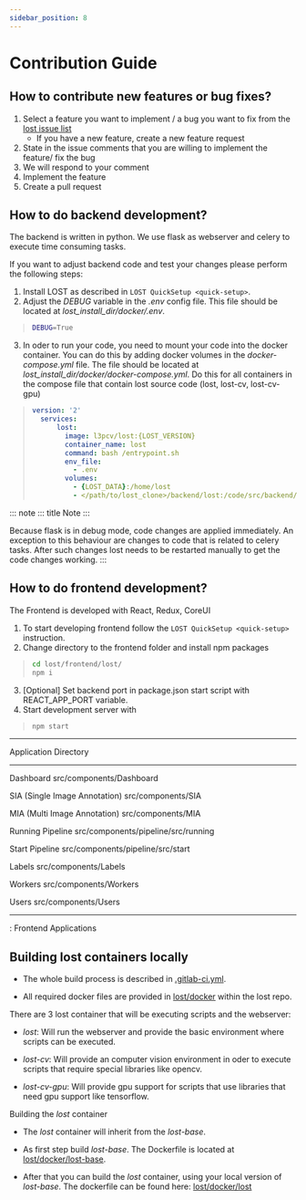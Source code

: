 ```yaml
---
sidebar_position: 8
---
```


# Contribution Guide

## How to contribute new features or bug fixes?

1. Select a feature you want to implement / a bug you want to fix from the [lost issue list](https://github.com/l3p-cv/lost/issues)
    - If you have a new feature, create a new feature request
2. State in the issue comments that you are willing to implement the
    feature/ fix the bug
3. We will respond to your comment
4. Implement the feature
5. Create a pull request

## How to do backend development?

The backend is written in python. We use flask as webserver and celery
to execute time consuming tasks.

If you want to adjust backend code and test your changes please perform
the following steps:

1. Install LOST as described in `LOST QuickSetup <quick-setup>`.
2. Adjust the *DEBUG* variable in the *.env* config file. This file
    should be located at *lost_install_dir/docker/.env*.

> ``` {.bash caption="Changes that need to be performed in the *.env* file. This will cause the LOST flask server to start in debug mode."}
> DEBUG=True
> ```

3. In oder to run your code, you need to mount your code into the
    docker container. You can do this by adding docker volumes in the
    *docker-compose.yml* file. The file should be located at
    *lost_install_dir/docker/docker-compose.yml*. Do this for all
    containers in the compose file that contain lost source code (lost,
    lost-cv, lost-cv-gpu)

> ``` {.yaml emphasize-lines="11" caption="Adjustments to *docker-compose.yml*. Mount your backend code into the docker container."}
> version: '2'
>   services:
>       lost:
>         image: l3pcv/lost:{LOST_VERSION}
>         container_name: lost
>         command: bash /entrypoint.sh
>         env_file:
>           - .env
>         volumes:
>           - {LOST_DATA}:/home/lost
>           - </path/to/lost_clone>/backend/lost:/code/src/backend/lost
> ```

::: note
::: title
Note
:::

Because flask is in debug mode, code changes are applied immediately. An
exception to this behaviour are changes to code that is related to
celery tasks. After such changes lost needs to be restarted manually to
get the code changes working.
:::

## How to do frontend development?

The Frontend is developed with React, Redux, CoreUI

1. To start developing frontend follow the
    `LOST QuickSetup <quick-setup>` instruction.
2. Change directory to the frontend folder and install npm packages

> ``` bash
> cd lost/frontend/lost/
> npm i
> ```

3. \[Optional\] Set backend port in package.json start script with
    REACT_APP_PORT variable.
4. Start development server with

> ``` bash
> npm start
> ```

  -------------------------------------------------------------------------
  Application                         Directory

  -------------------------------------------------------------------------
  Dashboard                           src/components/Dashboard

  SIA (Single Image Annotation)       src/components/SIA

  MIA (Multi Image Annotation)        src/components/MIA

  Running Pipeline                    src/components/pipeline/src/running

  Start Pipeline                      src/components/pipeline/src/start

  Labels                              src/components/Labels

  Workers                             src/components/Workers

Users                               src/components/Users

  -------------------------------------------------------------------------

  : Frontend Applications

## Building lost containers locally

- The whole build process is described in
    [.gitlab-ci.yml](https://github.com/l3p-cv/lost/blob/master/.gitlab-ci.yml).

- All required docker files are provided in
    [lost/docker](https://github.com/l3p-cv/lost/tree/master/docker)
    within the lost repo.

There are 3 lost container that will be executing scripts and the webserver:

- *lost*: Will run the webserver and provide the basic
    environment where scripts can be executed.

- *lost-cv*: Will provide an computer vision environment in
    oder to execute scripts that require special libraries like
    opencv.

- *lost-cv-gpu*: Will provide gpu support for scripts that use
    libraries that need gpu support like tensorflow.

Building the *lost* container

- The *lost* container will inherit from the *lost-base*.

- As first step build *lost-base*. The Dockerfile is located
        at
        [lost/docker/lost-base](https://github.com/l3p-cv/lost/blob/master/docker/lost-base/).

- After that you can build the *lost* container, using your
        local version of *lost-base*. The dockerfile can be found
        here:
        [lost/docker/lost](https://github.com/l3p-cv/lost/blob/master/docker/lost/)
